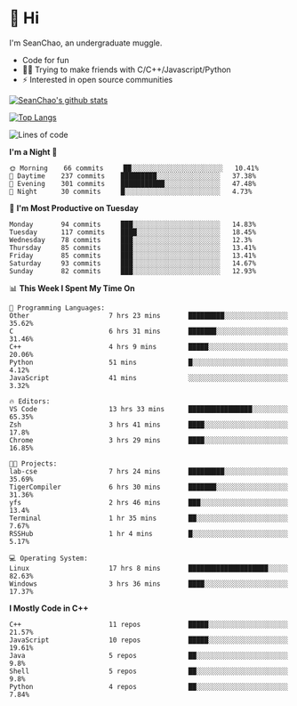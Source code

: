 # 👋 Hi
I'm SeanChao, an undergraduate muggle.

- Code for fun
- 👨‍💻 Trying to make friends with C/C++/Javascript/Python
- ⚡ Interested in open source communities

[![SeanChao's github stats](https://i-github-readme-stats.vercel.app/api?username=seanchao&show_icons=true)](https://github.com/anuraghazra/github-readme-stats)

[![Top Langs](https://i-github-readme-stats.vercel.app/api/top-langs/?username=seanchao&layout=compact)](https://github.com/anuraghazra/github-readme-stats)

<!--START_SECTION:waka-->
![Lines of code](https://img.shields.io/badge/From%20Hello%20World%20I%27ve%20Written-1.5%20million%20lines%20of%20code-blue)

**I'm a Night 🦉** 

```text
🌞 Morning    66 commits     ██░░░░░░░░░░░░░░░░░░░░░░░   10.41% 
🌆 Daytime    237 commits    █████████░░░░░░░░░░░░░░░░   37.38% 
🌃 Evening    301 commits    ███████████░░░░░░░░░░░░░░   47.48% 
🌙 Night      30 commits     █░░░░░░░░░░░░░░░░░░░░░░░░   4.73%

```
📅 **I'm Most Productive on Tuesday** 

```text
Monday       94 commits     ███░░░░░░░░░░░░░░░░░░░░░░   14.83% 
Tuesday      117 commits    ████░░░░░░░░░░░░░░░░░░░░░   18.45% 
Wednesday    78 commits     ███░░░░░░░░░░░░░░░░░░░░░░   12.3% 
Thursday     85 commits     ███░░░░░░░░░░░░░░░░░░░░░░   13.41% 
Friday       85 commits     ███░░░░░░░░░░░░░░░░░░░░░░   13.41% 
Saturday     93 commits     ███░░░░░░░░░░░░░░░░░░░░░░   14.67% 
Sunday       82 commits     ███░░░░░░░░░░░░░░░░░░░░░░   12.93%

```


📊 **This Week I Spent My Time On** 

```text
💬 Programming Languages: 
Other                    7 hrs 23 mins       █████████░░░░░░░░░░░░░░░░   35.62% 
C                        6 hrs 31 mins       ███████░░░░░░░░░░░░░░░░░░   31.46% 
C++                      4 hrs 9 mins        █████░░░░░░░░░░░░░░░░░░░░   20.06% 
Python                   51 mins             █░░░░░░░░░░░░░░░░░░░░░░░░   4.12% 
JavaScript               41 mins             ░░░░░░░░░░░░░░░░░░░░░░░░░   3.32%

🔥 Editors: 
VS Code                  13 hrs 33 mins      ████████████████░░░░░░░░░   65.35% 
Zsh                      3 hrs 41 mins       ████░░░░░░░░░░░░░░░░░░░░░   17.8% 
Chrome                   3 hrs 29 mins       ████░░░░░░░░░░░░░░░░░░░░░   16.85%

🐱‍💻 Projects: 
lab-cse                  7 hrs 24 mins       █████████░░░░░░░░░░░░░░░░   35.69% 
TigerCompiler            6 hrs 30 mins       ███████░░░░░░░░░░░░░░░░░░   31.36% 
yfs                      2 hrs 46 mins       ███░░░░░░░░░░░░░░░░░░░░░░   13.4% 
Terminal                 1 hr 35 mins        ██░░░░░░░░░░░░░░░░░░░░░░░   7.67% 
RSSHub                   1 hr 4 mins         █░░░░░░░░░░░░░░░░░░░░░░░░   5.17%

💻 Operating System: 
Linux                    17 hrs 8 mins       ████████████████████░░░░░   82.63% 
Windows                  3 hrs 36 mins       ████░░░░░░░░░░░░░░░░░░░░░   17.37%

```

**I Mostly Code in C++** 

```text
C++                      11 repos            █████░░░░░░░░░░░░░░░░░░░░   21.57% 
JavaScript               10 repos            █████░░░░░░░░░░░░░░░░░░░░   19.61% 
Java                     5 repos             ██░░░░░░░░░░░░░░░░░░░░░░░   9.8% 
Shell                    5 repos             ██░░░░░░░░░░░░░░░░░░░░░░░   9.8% 
Python                   4 repos             ██░░░░░░░░░░░░░░░░░░░░░░░   7.84%

```



<!--END_SECTION:waka-->
